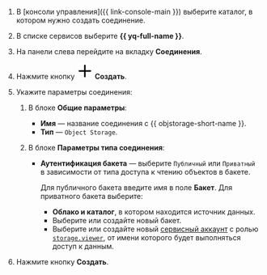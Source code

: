1. В [консоли управления]({{ link-console-main }}) выберите каталог, в котором нужно создать соединение.
1. В списке сервисов выберите **{{ yq-full-name }}**.
1. На панели слева перейдите на вкладку **Соединения**.
1. Нажмите кнопку ![info](../../_assets/console-icons/plus.svg) **Создать**.
1. Укажите параметры соединения:

   1. В блоке **Общие параметры**:

      * **Имя** — название соединения с {{ objstorage-short-name }}.
      * **Тип** — `Object Storage`.
  
   1. В блоке **Параметры типа соединения**:

      * **Аутентификация бакета** — выберите `Публичный` или `Приватный` в зависимости от типа доступа к чтению объектов в бакете.

        Для публичного бакета введите имя в поле **Бакет**.
        Для приватного бакета выберите:
        * **Облако и каталог**, в котором находится источник данных.
        * Выберите или создайте новый бакет.
        * Выберите или создайте новый [сервисный аккаунт](../../iam/concepts/users/service-accounts.md) с ролью [`storage.viewer`](../../storage/security/index.md#storage-viewer), от имени которого будет выполняться доступ к данным.

1. Нажмите кнопку **Создать**.
